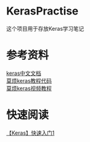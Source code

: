 # KerasPractise  
这个项目用于存放Keras学习笔记
# 参考资料  
[keras中文文档](http://keras-cn.readthedocs.io/en/latest/)  
[莫烦keras教程代码](https://github.com/MorvanZhou/tutorials/tree/master/kerasTUT)  
[莫烦keras视频教程](https://www.bilibili.com/video/av16910214/)  

# 快速阅读  
[【Keras】快速入门1](https://www.jianshu.com/p/e9c1e68a615e)

